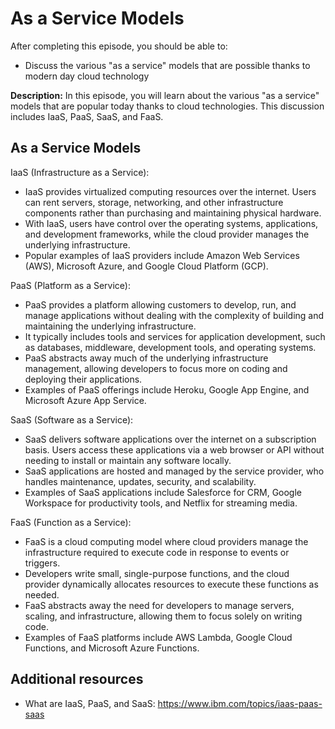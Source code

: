 # As a Service Models

After completing this episode, you should be able to:

+ Discuss the various "as a service" models that are possible thanks to modern day cloud technology 

**Description:** In this episode, you will learn about the various "as a service" models that are popular today thanks to cloud technologies. This discussion includes IaaS, PaaS, SaaS, and FaaS.    

## As a Service Models       

IaaS (Infrastructure as a Service):
+ IaaS provides virtualized computing resources over the internet. Users can rent servers, storage, networking, and other infrastructure components rather than purchasing and maintaining physical hardware.
+ With IaaS, users have control over the operating systems, applications, and development frameworks, while the cloud provider manages the underlying infrastructure.
+ Popular examples of IaaS providers include Amazon Web Services (AWS), Microsoft Azure, and Google Cloud Platform (GCP).

PaaS (Platform as a Service):
+ PaaS provides a platform allowing customers to develop, run, and manage applications without dealing with the complexity of building and maintaining the underlying infrastructure.
+ It typically includes tools and services for application development, such as databases, middleware, development tools, and operating systems.
+ PaaS abstracts away much of the underlying infrastructure management, allowing developers to focus more on coding and deploying their applications.
+ Examples of PaaS offerings include Heroku, Google App Engine, and Microsoft Azure App Service.

SaaS (Software as a Service):
+ SaaS delivers software applications over the internet on a subscription basis. Users access these applications via a web browser or API without needing to install or maintain any software locally.
+ SaaS applications are hosted and managed by the service provider, who handles maintenance, updates, security, and scalability.
+ Examples of SaaS applications include Salesforce for CRM, Google Workspace for productivity tools, and Netflix for streaming media.

FaaS (Function as a Service):
+ FaaS is a cloud computing model where cloud providers manage the infrastructure required to execute code in response to events or triggers.
+ Developers write small, single-purpose functions, and the cloud provider dynamically allocates resources to execute these functions as needed.
+ FaaS abstracts away the need for developers to manage servers, scaling, and infrastructure, allowing them to focus solely on writing code.
+ Examples of FaaS platforms include AWS Lambda, Google Cloud Functions, and Microsoft Azure Functions.

## Additional resources

+ What are IaaS, PaaS, and SaaS: <https://www.ibm.com/topics/iaas-paas-saas>
